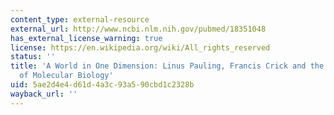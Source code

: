 ```yaml
---
content_type: external-resource
external_url: http://www.ncbi.nlm.nih.gov/pubmed/18351048
has_external_license_warning: true
license: https://en.wikipedia.org/wiki/All_rights_reserved
status: ''
title: 'A World in One Dimension: Linus Pauling, Francis Crick and the Central Dogma
  of Molecular Biology'
uid: 5ae2d4e4-d61d-4a3c-93a5-90cbd1c2328b
wayback_url: ''
---
```

